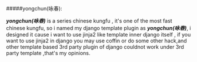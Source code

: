#####yongchun(咏春):

***yongchun(咏春)*** is a series chinese kungfu , it's one of the most fast chinese kungfu, so i named my django template plugin as ***yongchun(咏春)***, i designed it cause i want to use jinja2 like template inner django itself , if you want to use jinja2 in django you may use coffin or do some other hack,and other template based 3rd party plugin of django couldnot work under 3rd party template ,that's my opinions.
